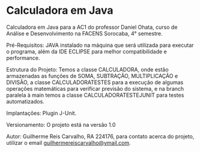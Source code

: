 # Calculadora em Java

Calculadora em Java para a AC1 do professor Daniel Ohata, curso de Análise e Desenvolvimento na FACENS Sorocaba, 4° semestre.

Pré-Requisitos: JAVA instalado na máquina que será utilizada para executar o programa, além da IDE ECLIPSE para melhor compatibilidade e performance.

Estrutura do Projeto: Temos a classe CALCULADORA, onde estão armazenadas as funções de SOMA, SUBTRAÇÃO, MULTIPLICAÇÃO e DIVISÃO, a classe CALCULADORATESTES para a execução de algumas operações matemáticas para verificar previsão do sistema, e na branch paralela à main temos a classe CALCULADORATESTEJUNIT para testes automatizados.

Implantações: Plugin J-Unit.

Versionamento: O projeto está na versão 1.0

Autor: Guilherme Reis Carvalho, RA 224176, para contato acerca do projeto, utilizar o email guilhermereiscarvalho@ymail.com.
